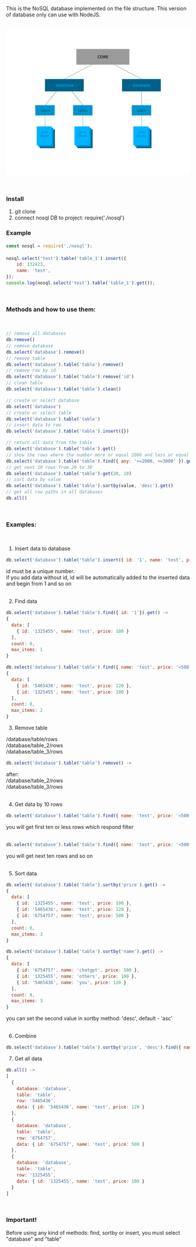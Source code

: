 This is the NoSQL database implemented on the file structure. This version of database only can use with NodeJS.
<br><br>

![database_structure](./database_structure.png "Database Structure")

<br>

### Install

1. git clone
2. connect nosql DB to project: require('./nosql')

### Example

```javascript
const nosql = require('./nosql');

nosql.select('test').table('table_1').insert({
    id: 132423,
    name: 'test',
});
console.log(nosql.select('test').table('table_1').get());
```

<br>

### Methods and how to use them:
<br>

```javascript
// remove all databases
db.remove()
// remove database
db.select('database').remove()
// remove table
db.select('database').table('table').remove()
// remove row by id
db.select('database').table('table').remove('id')
// clean table
db.select('database').table('table').clean()
```
```javascript
// create or select database
db.select('database')
// create or select table
db.select('database').table('table')
// insert data to row
db.select('database').table('table').insert({})
```
```javascript
// return all data from the table
db.select('database').table('table').get()
// show the rows where the number more or equal 2000 and less or equal 3000
db.select('database').table('table').find({ any: '>=2000, <=3000' }).get()
// get next 10 rows from 20 to 30
db.select('database').table('table').get(20, 10)
// sort data by value
db.select('database').table('table').sortby(value, 'desc').get()
// get all row paths in all databases
db.all()
```

<br>

### Examples:
<br>

1. Insert data to database
```javascript
db.select('database').table('table').insert({ id: '1', name: 'test', price: '100', url: 'https' });
```
id must be a unique number.\
if you add data without id, id will be automatically added to the inserted data and begin from 1 and so on
<br><br>

2. Find data
```javascript
db.select('database').table('table').find({ id: '1'}).get() ->
{
  data: [
    { id: '1325455', name: 'test', price: 100 }
  ],
  count: 0,
  max_items: 1
}
```
```javascript
db.select('database').table('table').find({ name: 'test', price: '<500' }).get() ->
{
  data: [
    { id: '5465436', name: 'test', price: 120 },
    { id: '1325455', name: 'test', price: 100 }
  ],
  count: 0,
  max_items: 2
}
```
3. Remove table

/database/table/rows\
/database/table_2/rows\
/database/table_3/rows
```javascript
db.select('database').table('table').remove() ->
```
after:\
/database/table_2/rows\
/database/table_3/rows
<br><br>

4. Get data by 10 rows
```javascript
db.select('database').table('table').find({ name: 'test', price: '<500' }).get(0, 10);
```
you will get first ten or less rows which respond filter
<br><br>

```javascript
db.select('database').table('table').find({ name: 'test', price: '<500' }).get(10, 10);
```
you will get next ten rows and so on
<br><br>

5. Sort data
```javascript
db.select('database').table('table').sortby('price').get() ->
{
  data: [
    { id: '1325455', name: 'test', price: 100 },
    { id: '5465436', name: 'test', price: 120 },
    { id: '6754757', name: 'test', price: 500 }
  ],
  count: 0,
  max_items: 3
}
```
```javascript
db.select('database').table('table').sortby('name').get() ->
{
  data: [
    { id: '6754757', name: 'chatgpt', price: 500 },
    { id: '1325455', name: 'others', price: 100 },
    { id: '5465436', name: 'you', price: 120 }
  ],
  count: 0,
  max_items: 3
}
```
you can set the second value in sortby method: 'desc', default - 'asc'
<br><br>

6. Combine
```javascript
db.select('database').table('table').sortby('price', 'desc').find({ name: 'test' }).get(0, 1);
```

7. Get all data
```javascript
db.all() ->
[
  {
    database: 'database',
    table: 'table',
    row: '5465436',
    data: { id: '5465436', name: 'test', price: 120 }
  },
  {
    database: 'database',
    table: 'table',
    row: '6754757',
    data: { id: '6754757', name: 'test', price: 500 }
  },
  {
    database: 'database',
    table: 'table',
    row: '1325455',
    data: { id: '1325455', name: 'test', price: 100 }
  }
]
```

<br>

### Important!
Before using any kind of methods: find, sortby or insert, you must select "database" and "table"
